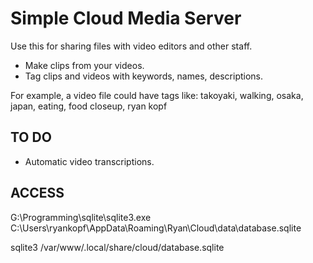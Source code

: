 # Simple Cloud Media Server

Use this for sharing files with video editors and other staff.

* Make clips from your videos.
* Tag clips and videos with keywords, names, descriptions.

For example, a video file could have tags like:
takoyaki, walking, osaka, japan, eating, food closeup, ryan kopf

## TO DO

* Automatic video transcriptions.


## ACCESS

G:\Programming\sqlite\sqlite3.exe C:\Users\ryankopf\AppData\Roaming\Ryan\Cloud\data\database.sqlite

sqlite3 /var/www/.local/share/cloud/database.sqlite
